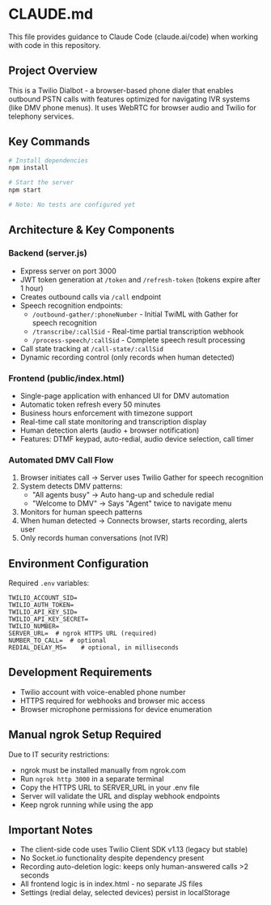 # CLAUDE.md

This file provides guidance to Claude Code (claude.ai/code) when working with code in this repository.

## Project Overview
This is a Twilio Dialbot - a browser-based phone dialer that enables outbound PSTN calls with features optimized for navigating IVR systems (like DMV phone menus). It uses WebRTC for browser audio and Twilio for telephony services.

## Key Commands
```bash
# Install dependencies
npm install

# Start the server
npm start

# Note: No tests are configured yet
```

## Architecture & Key Components

### Backend (server.js)
- Express server on port 3000
- JWT token generation at `/token` and `/refresh-token` (tokens expire after 1 hour)
- Creates outbound calls via `/call` endpoint
- Speech recognition endpoints:
  - `/outbound-gather/:phoneNumber` - Initial TwiML with Gather for speech recognition
  - `/transcribe/:callSid` - Real-time partial transcription webhook
  - `/process-speech/:callSid` - Complete speech result processing
- Call state tracking at `/call-state/:callSid`
- Dynamic recording control (only records when human detected)

### Frontend (public/index.html)
- Single-page application with enhanced UI for DMV automation
- Automatic token refresh every 50 minutes
- Business hours enforcement with timezone support
- Real-time call state monitoring and transcription display
- Human detection alerts (audio + browser notification)
- Features: DTMF keypad, auto-redial, audio device selection, call timer

### Automated DMV Call Flow
1. Browser initiates call → Server uses Twilio Gather for speech recognition
2. System detects DMV patterns:
   - "All agents busy" → Auto hang-up and schedule redial
   - "Welcome to DMV" → Says "Agent" twice to navigate menu
3. Monitors for human speech patterns
4. When human detected → Connects browser, starts recording, alerts user
5. Only records human conversations (not IVR)

## Environment Configuration
Required `.env` variables:
```
TWILIO_ACCOUNT_SID=
TWILIO_AUTH_TOKEN=
TWILIO_API_KEY_SID=
TWILIO_API_KEY_SECRET=
TWILIO_NUMBER=
SERVER_URL=  # ngrok HTTPS URL (required)
NUMBER_TO_CALL=  # optional
REDIAL_DELAY_MS=    # optional, in milliseconds
```

## Development Requirements
- Twilio account with voice-enabled phone number
- HTTPS required for webhooks and browser mic access
- Browser microphone permissions for device enumeration

## Manual ngrok Setup Required
Due to IT security restrictions:
- ngrok must be installed manually from ngrok.com
- Run `ngrok http 3000` in a separate terminal
- Copy the HTTPS URL to SERVER_URL in your .env file
- Server will validate the URL and display webhook endpoints
- Keep ngrok running while using the app

## Important Notes
- The client-side code uses Twilio Client SDK v1.13 (legacy but stable)
- No Socket.io functionality despite dependency present
- Recording auto-deletion logic: keeps only human-answered calls >2 seconds
- All frontend logic is in index.html - no separate JS files
- Settings (redial delay, selected devices) persist in localStorage